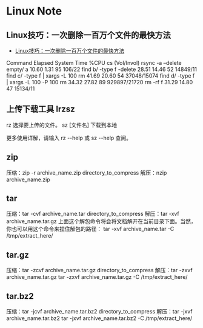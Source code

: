 # Linux Note

## Linux技巧：一次删除一百万个文件的最快方法

- [Linux技巧：一次删除一百万个文件的最快方法](http://web.itivy.com/article-797-1.html)

Command	Elapsed	System Time	%CPU	cs (Vol/Invol)
rsync -a –delete empty/ a	10.60	1.31	95	106/22
find b/ -type f -delete	28.51	14.46	52	14849/11
find c/ -type f | xargs -L 100 rm	41.69	20.60	54	37048/15074
find d/ -type f | xargs -L 100 -P 100 rm	34.32	27.82	89	929897/21720
rm -rf f	31.29	14.80	47	15134/11


## 上传下载工具 lrzsz

rz 选择要上传的文件。
sz [文件名] 下载到本地

更多使用详解，请输入 rz --help 或 sz --help 查阅。


## zip

压缩：zip -r archive_name.zip directory_to_compress
解压：nzip archive_name.zip

## tar

压缩：tar -cvf archive_name.tar directory_to_compress
解压：tar -xvf archive_name.tar.gz
	上面这个解包命令将会将文档解开在当前目录下面。当然，你也可以用这个命令来捏住解包的路径：
	 tar -xvf archive_name.tar -C /tmp/extract_here/

## tar.gz

压缩：tar -zcvf archive_name.tar.gz directory_to_compress
解压：tar -zxvf archive_name.tar.gz
	  tar -zxvf archive_name.tar.gz -C /tmp/extract_here/

## tar.bz2

压缩：tar -jcvf archive_name.tar.bz2 directory_to_compress
解压：tar -jxvf archive_name.tar.bz2
	  tar -jxvf archive_name.tar.bz2 -C /tmp/extract_here/


